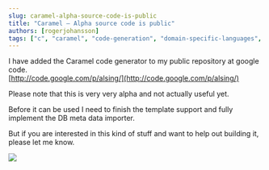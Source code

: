```yaml
---
slug: caramel-alpha-source-code-is-public
title: "Caramel – Alpha source code is public"
authors: [rogerjohansson]
tags: ["c", "caramel", "code-generation", "domain-specific-languages", "o-r-mapping", "orm"]
---
```

I have added the Caramel code generator to my public repository at google code.  
[http://code.google.com/p/alsing/](http://code.google.com/p/alsing/)

<!-- truncate -->

Please note that this is very very alpha and not actually useful yet.

Before it can be used I need to finish the template support and fully implement the DB meta data importer.

But if you are interested in this kind of stuff and want to help out building it, please let me know.

![](https://i0.wp.com/www.puzzleframework.com/GoogleCode/Caramel/CaramelStudio.png)
